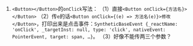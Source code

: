 1. `<Button></Button>`的`onClick`写法：
（1）直接`<Button onClick={方法名}></Button>`
（2）传`e`的话`<Button onClick={(e) => 方法名(e)}>修改</Button>`，打印出来是点击事件：`SyntheticBaseEvent {_reactName: 'onClick', _targetInst: null, type: 'click', nativeEvent: PointerEvent, target: span, …}`。
（3）好像不能传两三个参数？